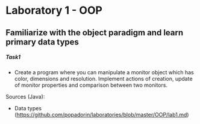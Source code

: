 # Laboratory 1 - OOP

## Familiarize with the object paradigm and learn primary data types

##### Task1

- Create a program where you can manipulate a monitor object which has color, dimensions and resolution. Implement actions of creation, update of monitor properties and comparison between two monitors. 


Sources (Java):
- Data types (https://github.com/popadorin/laboratories/blob/master/OOP/lab1.md)

